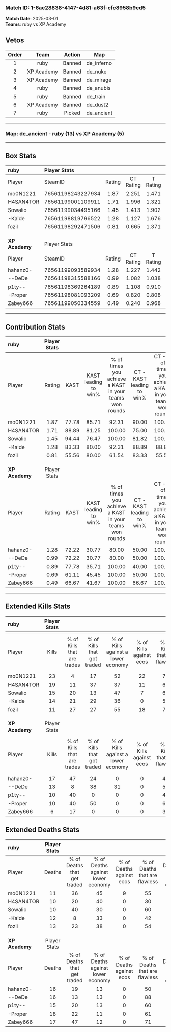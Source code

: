 ### Match ID: 1-6ae28838-4147-4d81-a63f-cfc8958b9ed5  
**Match Date**: 2025-03-01  
**Teams**: ruby vs XP Academy  

## Vetos  

| Order | Team | Action | Map |
| :---: | :--: | :----: | --- |
| 1 | ruby | Banned | de_inferno |
| 2 | XP Academy | Banned | de_nuke |
| 3 | XP Academy | Banned | de_mirage |
| 4 | ruby | Banned | de_anubis |
| 5 | ruby | Banned | de_train |
| 6 | XP Academy | Banned | de_dust2 |
| 7 | ruby | Picked | de_ancient |

---  

### **Map**: de_ancient - ruby (13) vs XP Academy (5)  
---  

## Box Stats  

| **ruby**       | Player Stats      |        |           |          |       |       |       |         |        |      |     |
| :- | :- | :-: | :-: | :-: | :-: | :-: | :-: | :-: | :-: | :-: | :-: |
| Player         | SteamID           | Rating | CT Rating | T Rating | KAST  |  ADR  | Kills | Assists | Deaths | K/D  | HS% |
| mo0N1221       | 76561198243227934 |  1.87  |   2.251   |  1.471   | 77.78 | 135.9 |  23   |    5    |   11   | 2.09 | 34  |
| H4SAN4TOR      | 76561199001109911 |  1.71  |   1.996   |  1.321   | 88.89 | 111.7 |  19   |    5    |   10   | 1.90 | 63  |
| Sowalio        | 76561199034495166 |  1.45  |   1.413   |  1.902   | 94.44 | 79.8  |  15   |    4    |   10   | 1.50 | 60  |
| -Kaide         | 76561198819796522 |  1.28  |   1.127   |  1.676   | 83.33 | 83.1  |  14   |    5    |   12   | 1.17 | 50  |
| fozil          | 76561198292471506 |  0.81  |   0.665   |  1.371   | 55.56 | 59.2  |  11   |    2    |   13   | 0.85 | 45  |
|                |                   |        |           |          |       |       |       |         |        |      |     |
|                |                   |        |           |          |       |       |       |         |        |      |     |
|                |                   |        |           |          |       |       |       |         |        |      |     |
| **XP Academy** | Player Stats      |        |           |          |       |       |       |         |        |      |     |
| Player         | SteamID           | Rating | CT Rating | T Rating | KAST  |  ADR  | Kills | Assists | Deaths | K/D  | HS% |
| hahanz0-       | 76561199093589934 |  1.28  |   1.227   |  1.442   | 72.22 | 102.2 |  17   |    4    |   16   | 1.06 | 58  |
| --DeDe         | 76561198315588166 |  0.99  |   1.082   |  1.038   | 72.22 | 71.9  |  13   |    3    |   16   | 0.81 | 30  |
| p1ty--         | 76561198369264189 |  0.89  |   1.108   |  0.910   | 77.78 | 53.8  |  10   |    9    |   15   | 0.67 | 40  |
| -Proper        | 76561198081093209 |  0.69  |   0.820   |  0.808   | 61.11 | 67.4  |  10   |    4    |   18   | 0.56 | 60  |
| Zabey666       | 76561199050334559 |  0.49  |   0.240   |  0.968   | 66.67 | 39.9  |   6   |    5    |   17   | 0.35 | 83  |
---  

## Contribution Stats  

| **ruby**       | Player Stats |       |                      |                                                        |                           |                                                             |                          |                                                            |
| :- | :-: | :-: | :-: | :-: | :-: | :-: | :-: | :-: |
| Player         |    Rating    | KAST  | KAST leading to win% | % of times you achieve a KAST in your teams won rounds | CT - KAST leading to win% | CT - % of times you achieve a KAST in your teams won rounds | T - KAST leading to win% | T - % of times you achieve a KAST in your teams won rounds |
| mo0N1221       |     1.87     | 77.78 |        85.71         |                         92.31                          |           90.00           |                           100.00                            |          75.00           |                           75.00                            |
| H4SAN4TOR      |     1.71     | 88.89 |        81.25         |                         100.00                         |           75.00           |                           100.00                            |          100.00          |                           100.00                           |
| Sowalio        |     1.45     | 94.44 |        76.47         |                         100.00                         |           81.82           |                           100.00                            |          66.67           |                           100.00                           |
| -Kaide         |     1.28     | 83.33 |        80.00         |                         92.31                          |           88.89           |                            88.89                            |          66.67           |                           100.00                           |
| fozil          |     0.81     | 55.56 |        80.00         |                         61.54                          |           83.33           |                            55.56                            |          75.00           |                           75.00                            |
|                |              |       |                      |                                                        |                           |                                                             |                          |                                                            |
|                |              |       |                      |                                                        |                           |                                                             |                          |                                                            |
|                |              |       |                      |                                                        |                           |                                                             |                          |                                                            |
| **XP Academy** | Player Stats |       |                      |                                                        |                           |                                                             |                          |                                                            |
| Player         |    Rating    | KAST  | KAST leading to win% | % of times you achieve a KAST in your teams won rounds | CT - KAST leading to win% | CT - % of times you achieve a KAST in your teams won rounds | T - KAST leading to win% | T - % of times you achieve a KAST in your teams won rounds |
| hahanz0-       |     1.28     | 72.22 |        30.77         |                         80.00                          |           50.00           |                           100.00                            |          22.22           |                           66.67                            |
| --DeDe         |     0.99     | 72.22 |        30.77         |                         80.00                          |           50.00           |                           100.00                            |          22.22           |                           66.67                            |
| p1ty--         |     0.89     | 77.78 |        35.71         |                         100.00                         |           40.00           |                           100.00                            |          33.33           |                           100.00                           |
| -Proper        |     0.69     | 61.11 |        45.45         |                         100.00                         |           50.00           |                           100.00                            |          42.86           |                           100.00                           |
| Zabey666       |     0.49     | 66.67 |        41.67         |                         100.00                         |           66.67           |                           100.00                            |          33.33           |                           100.00                           |
---  

## Extended Kills Stats  

| **ruby**       | Player Stats |                            |                            |                                    |                         |                              |                                 |                                       |                    |           |
| :- | :-: | :-: | :-: | :-: | :-: | :-: | :-: | :-: | :-: | :-: |
| Player         |    Kills     | % of Kills that are trades | % of Kills that got traded | % of Kills against a lower economy | % of Kills against ecos | % of Kills that are flawless | % of Kills that are close duels | % of Kills that are assisted by flash | Pistol Round Kills | AWP Kills |
| mo0N1221       |      23      |             4              |             17             |                 52                 |           22            |              70              |                0                |                   4                   |         4          |    11     |
| H4SAN4TOR      |      19      |             11             |             37             |                 37                 |           11            |              68              |                0                |                  11                   |         3          |     0     |
| Sowalio        |      15      |             20             |             13             |                 47                 |            7            |              67              |                7                |                   0                   |         0          |     0     |
| -Kaide         |      14      |             21             |             29             |                 36                 |            0            |              50              |               29                |                   0                   |         2          |     0     |
| fozil          |      11      |             27             |             27             |                 55                 |           18            |              73              |                9                |                   0                   |         1          |     0     |
|                |              |                            |                            |                                    |                         |                              |                                 |                                       |                    |           |
|                |              |                            |                            |                                    |                         |                              |                                 |                                       |                    |           |
|                |              |                            |                            |                                    |                         |                              |                                 |                                       |                    |           |
| **XP Academy** | Player Stats |                            |                            |                                    |                         |                              |                                 |                                       |                    |           |
| Player         |    Kills     | % of Kills that are trades | % of Kills that got traded | % of Kills against a lower economy | % of Kills against ecos | % of Kills that are flawless | % of Kills that are close duels | % of Kills that are assisted by flash | Pistol Round Kills | AWP Kills |
| hahanz0-       |      17      |             47             |             24             |                 0                  |            0            |              47              |               12                |                  12                   |         4          |     0     |
| --DeDe         |      13      |             8              |             38             |                 31                 |            0            |              54              |               23                |                  23                   |         0          |     0     |
| p1ty--         |      10      |             40             |             0              |                 0                  |            0            |              40              |                0                |                   0                   |         0          |     3     |
| -Proper        |      10      |             40             |             50             |                 0                  |            0            |              60              |                0                |                  20                   |         3          |     0     |
| Zabey666       |      6       |             17             |             0              |                 0                  |            0            |              33              |                0                |                  17                   |         0          |     0     |
## Extended Deaths Stats  

| **ruby**       | Player Stats |                             |                                   |                          |                               |                            |                           |               |
| :- | :-: | :-: | :-: | :-: | :-: | :-: | :-: | :-: |
| Player         |    Deaths    | % of Deaths that get traded | % of Deaths against lower economy | % of Deaths against ecos | % of Deaths that are flawless | % of Deaths that are close | % of Deaths while blinded | Deaths to AWP |
| mo0N1221       |      11      |             36              |                45                 |            9             |              55               |             9              |             9             |       1       |
| H4SAN4TOR      |      10      |             20              |                40                 |            0             |              30               |             20             |            10             |       1       |
| Sowalio        |      10      |             40              |                30                 |            0             |              60               |             10             |            30             |       0       |
| -Kaide         |      12      |              8              |                33                 |            0             |              42               |             8              |             0             |       0       |
| fozil          |      13      |             23              |                38                 |            0             |              54               |             0              |            23             |       1       |
|                |              |                             |                                   |                          |                               |                            |                           |               |
|                |              |                             |                                   |                          |                               |                            |                           |               |
|                |              |                             |                                   |                          |                               |                            |                           |               |
| **XP Academy** | Player Stats |                             |                                   |                          |                               |                            |                           |               |
| Player         |    Deaths    | % of Deaths that get traded | % of Deaths against lower economy | % of Deaths against ecos | % of Deaths that are flawless | % of Deaths that are close | % of Deaths while blinded | Deaths to AWP |
| hahanz0-       |      16      |             19              |                13                 |            0             |              50               |             19             |             0             |       2       |
| --DeDe         |      16      |             13              |                13                 |            0             |              88               |             0              |             0             |       2       |
| p1ty--         |      15      |             20              |                13                 |            0             |              60               |             7              |             0             |       3       |
| -Proper        |      18      |             22              |                11                 |            0             |              61               |             11             |             6             |       3       |
| Zabey666       |      17      |             47              |                12                 |            0             |              71               |             0              |            12             |       1       |
